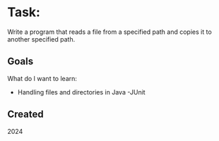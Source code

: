 # Task:
Write a program that reads a file from a specified path and copies it to another specified path.

## Goals

What do I want to learn:
- Handling files and directories in Java
  -JUnit

## Created
2024

